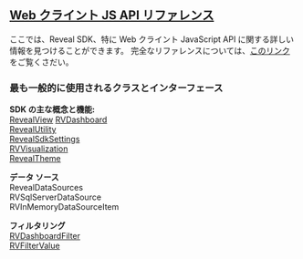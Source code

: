 <h2><a href="http://rvsdk-docs-dev.infragistics.local:8081/api/Overview.html" target="_blank" rel="noopener\">Web クライント JS API リファレンス</a></h2>
ここでは、Reveal SDK、特に Web クライント JavaScript API に関する詳しい情報を見つけることができます。
完全なリファレンスについては、<a href="http://rvsdk-docs-dev.infragistics.local:8081/api/Overview.html" target="_blank" rel="noopener\">このリンク</a>をご覧くさだい。

### 最も一般的に使用されるクラスとインターフェース

**SDK の主な概念と機能:**  
<a href="http://rvsdk-docs-dev.infragistics.local:8081/api/web-client/RevealView.html" target="_blank" rel="noopener\">RevealView</a> 
<a href="http://rvsdk-docs-dev.infragistics.local:8081/api/web-client/RVDashboard.html" target="_blank" rel="noopener\">RVDashboard</a>  
<a href="http://rvsdk-docs-dev.infragistics.local:8081/api/web-client/RevealUtility.html" target="_blank" rel="noopener\">RevealUtility</a>  
<a href="http://rvsdk-docs-dev.infragistics.local:8081/api/web-client/RevealSdkSettings.html" target="_blank" rel="noopener\">RevealSdkSettings</a>  
<a href="http://rvsdk-docs-dev.infragistics.local:8081/api/web-client/RVVisualization.html" target="_blank" rel="noopener\">RVVisualization</a>  
<a href="http://rvsdk-docs-dev.infragistics.local:8081/api/web-client/RevealTheme.html" target="_blank" rel="noopener\">RevealTheme</a>

**データ ソース**  
RevealDataSources  
RVSqlServerDataSource  
RVInMemoryDataSourceItem

**フィルタリング**  
<a href="http://rvsdk-docs-dev.infragistics.local:8081/api/web-client/RVDashboardFilter.html" target="_blank" rel="noopener\">RVDashboardFilter</a>  
<a href="http://rvsdk-docs-dev.infragistics.local:8081/api/web-client/RVFilterValue.html" target="_blank" rel="noopener\">RVFilterValue</a>  



